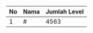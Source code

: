 | No | Nama            | Jumlah Level |
|----|-----------------|--------------|
| 1  | #    |    4563        |
